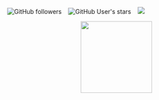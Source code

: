 <img alt="GitHub followers" src="https://img.shields.io/github/followers/priyanka25081999?style=social" /> &nbsp;&nbsp; <img alt="GitHub User's stars" src="https://img.shields.io/github/stars/priyanka25081999?style=social" /> &nbsp;&nbsp; ![](https://komarev.com/ghpvc/?username=priyanka25081999&color=green) 


<div align="center">
<!--<img height="165em" src="https://github-readme-stats.vercel.app/api/?username=priyanka25081999&layout=compact&show_icon=true&theme=algolia" alt="priyanka25081999-stats"/>-->
<img height="165em" src="http://github-readme-streak-stats.herokuapp.com?user=priyanka25081999&theme=algolia&background=0d1117&hide_border=true" />
</div> 
<!--
**priyanka25081999/priyanka25081999** is a ✨ _special_ ✨ repository because its `README.md` (this file) appears on your GitHub profile.

Here are some ideas to get you started:

- 🔭 I’m currently working on ...
- 🌱 I’m currently learning ...
- 👯 I’m looking to collaborate on ...
- 🤔 I’m looking for help with ...
- 💬 Ask me about ...
- 📫 How to reach me: ...
- 😄 Pronouns: ...
- ⚡ Fun fact: ...
-->

<br>

<!--music
<br><br> Vibing to : 🎧  </strong></p>

[![Spotify](https://spotify-readme.sp-xd.vercel.app/api/spotify)](https://open.spotify.com/user/somnathpaul) <br>
-->

<br>

<!--![Snake animation](https://github.com/priyanka25081999/priyanka25081999/blob/output/github-contribution-grid-snake.svg)-->

